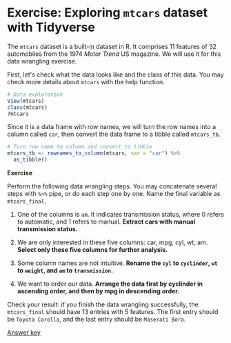 # Exercise: Exploring `mtcars` dataset with Tidyverse

The `mtcars` dataset is a built-in dataset in R. It comprises 11 features of 32 automobiles from the 1974 *Motor Trend* US magazine. We will use it for this data wrangling exercise.

First, let's check what the data looks like and the class of this data. You may check more details about `mtcars` with the help function.

```r
# Data exploration
View(mtcars)
class(mtcars)
?mtcars
```

Since it is a data frame with row names, we will turn the row names into a column called `car`, then convert the data frame to a tibble called `mtcars_tb`.

```r
# Turn row name to column and convert to tibble
mtcars_tb <- rownames_to_column(mtcars, var = "car") %>% 
  as_tibble()
```

**Exercise**

Perform the following data wrangling steps. You may concatenate several steps with `%>%` pipe, or do each step one by one. Name the final variable as `mtcars_final`.

1. One of the columns is `am`. It indicates transmission status, where 0 refers to automatic, and 1 refers to manual. **Extract cars with manual transmission status.**

2. We are only interested in these five columns: car, mpg, cyl, wt, am. **Select only these five columns for further analysis.**

3. Some column names are not intuitive. **Rename the `cyl` to `cyclinder`, `wt` to `weight`, and `am` to `transmission`.**

4. We want to order our data. **Arrange the data first by cyclinder in ascending order, and then by mpg in descending order.**

Check your result: if you finish the data wrangling successfully, the `mtcars_final` should have 13 entries with 5 features. The first entry should be `Toyota Corolla`, and the last entry should be `Maserati Bora`.

[Answer key](./tidyverse_exercise_answer.R)
